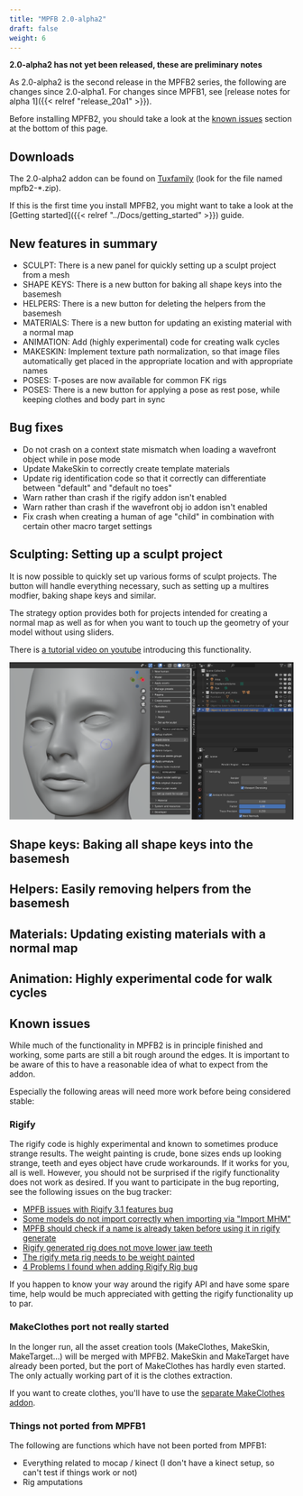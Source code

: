 ```yaml
---
title: "MPFB 2.0-alpha2"
draft: false
weight: 6
---
```


**2.0-alpha2 has not yet been released, these are preliminary notes**

As 2.0-alpha2 is the second release in the MPFB2 series, the following are changes since 2.0-alpha1. For changes since MPFB1, 
see [release notes for alpha 1]({{< relref "release_20a1" >}}).

Before installing MPFB2, you should take a look at the [known issues](#known-issues) section at the bottom of this page.

## Downloads

The 2.0-alpha2 addon can be found on [Tuxfamily](https://download.tuxfamily.org/makehuman/plugins/) (look for the file named mpfb2-*.zip).

If this is the first time you install MPFB2, you might want to take a look at the [Getting started]({{< relref "../Docs/getting_started" >}}) guide.

## New features in summary

* SCULPT: There is a new panel for quickly setting up a sculpt project from a mesh
* SHAPE KEYS: There is a new button for baking all shape keys into the basemesh
* HELPERS: There is a new button for deleting the helpers from the basemesh
* MATERIALS: There is a new button for updating an existing material with a normal map
* ANIMATION: Add (highly experimental) code for creating walk cycles
* MAKESKIN: Implement texture path normalization, so that image files automatically get placed in the appropriate location and with appropriate names
* POSES: T-poses are now available for common FK rigs
* POSES: There is a new button for applying a pose as rest pose, while keeping clothes and body part in sync

## Bug fixes

* Do not crash on a context state mismatch when loading a wavefront object while in pose mode
* Update MakeSkin to correctly create template materials
* Update rig identification code so that it correctly can differentiate between "default" and "default no toes"
* Warn rather than crash if the rigify addon isn't enabled
* Warn rather than crash if the wavefront obj io addon isn't enabled
* Fix crash when creating a human of age "child" in combination with certain other macro target settings

## Sculpting: Setting up a sculpt project

It is now possible to quickly set up various forms of sculpt projects. The button will handle everything necessary, such as setting up a multires modfier, baking shape keys and similar. 

The strategy option provides both for projects intended for creating a normal map as well as for when you want to touch up the geometry of your model without using sliders.

There is [a tutorial video on youtube](https://www.youtube.com/watch?v=F5n8gJdDmQ8) introducing this functionality. 

![setup_sculpt](setup_sculpt.png)

## Shape keys: Baking all shape keys into the basemesh


## Helpers: Easily removing helpers from the basemesh


## Materials: Updating existing materials with a normal map


## Animation: Highly experimental code for walk cycles


## Known issues

While much of the functionality in MPFB2 is in principle finished and working, some parts are still a bit rough around the edges. It is important to be aware of this
to have a reasonable idea of what to expect from the addon.

Especially the following areas will need more work before being considered stable:

### Rigify

The rigify code is highly experimental and known to sometimes produce strange results. The weight painting is crude, bone sizes ends up looking strange, teeth and eyes object have crude 
workarounds. If it works for you, all is well. However, you should not be surprised if the rigify functionality does not work as desired. If you want to participate in the bug reporting, see
the following issues on the bug tracker:

* [MPFB issues with Rigify 3.1 features bug](https://github.com/makehumancommunity/mpfb2/issues/21)
* [Some models do not import correctly when importing via "Import MHM"](https://github.com/makehumancommunity/mpfb2/issues/20)
* [MPFB should check if a name is already taken before using it in rigify generate](https://github.com/makehumancommunity/mpfb2/issues/17)
* [Rigify generated rig does not move lower jaw teeth](https://github.com/makehumancommunity/mpfb2/issues/10)
* [The rigify meta rig needs to be weight painted](https://github.com/makehumancommunity/mpfb2/issues/9)
* [4 Problems I found when adding Rigify Rig bug](https://github.com/makehumancommunity/mpfb2/issues/6)

If you happen to know your way around the rigify API and have some spare time, help would be much appreciated with getting the rigify functionality up to par.

### MakeClothes port not really started

In the longer run, all the asset creation tools (MakeClothes, MakeSkin, MakeTarget...) will be merged with MPFB2. MakeSkin and MakeTarget have already
been ported, but the port of MakeClothes has hardly even started. The only actually working part of it is the clothes extraction. 

If you want to create clothes, you'll have to use the [separate MakeClothes addon](https://github.com/makehumancommunity/community-plugins-makeclothes).

### Things not ported from MPFB1

The following are functions which have not been ported from MPFB1:

* Everything related to mocap / kinect (I don't have a kinect setup, so can't test if things work or not)
* Rig amputations

